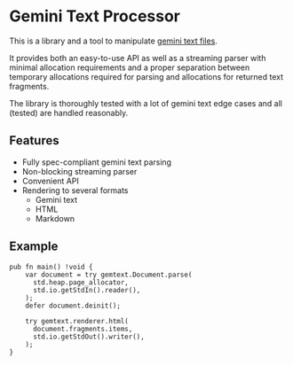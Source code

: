 # Gemini Text Processor

This is a library and a tool to manipulate [gemini text files](https://gemini.circumlunar.space/docs/specification.html).

It provides both an easy-to-use API as well as a streaming parser with minimal allocation requirements and a proper separation between temporary allocations required for parsing and allocations for returned text fragments.

The library is thoroughly tested with a lot of gemini text edge cases and all (tested) are handled reasonably.

## Features

- Fully spec-compliant gemini text parsing
- Non-blocking streaming parser
- Convenient API
- Rendering to several formats
  - Gemini text
  - HTML
  - Markdown

## Example

```zig
pub fn main() !void {
    var document = try gemtext.Document.parse(
      std.heap.page_allocator,
      std.io.getStdIn().reader(),
    );
    defer document.deinit();

    try gemtext.renderer.html(
      document.fragments.items, 
      std.io.getStdOut().writer(),
    );
}
```